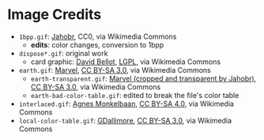# Image Credits

- `1bpp.gif`: [Jahobr](https://commons.wikimedia.org/wiki/File:AnalogClockAnimation2_2hands_1h_in_6sec.gif), CC0, via Wikimedia Commons
  - **edits**: color changes, conversion to 1bpp
- `dispose*.gif`: original work
  - card graphic: [David Bellot](https://commons.wikimedia.org/wiki/File:King_of_hearts_en.svg), [LGPL], via Wikimedia Commons
- `earth.gif`: [Marvel](<https://commons.wikimedia.org/wiki/File:Rotating_earth_(large).gif>), [CC BY-SA 3.0], via Wikimedia Commons
  - `earth-transparent.gif`: [Marvel (cropped and transparent by Jahobr)](<https://commons.wikimedia.org/wiki/File:Rotating_earth_(large)_transparent.gif>), [CC BY-SA 3.0], via Wikimedia Commons
  - `earth-bad-color-table.gif`: edited to break the file's color table
- `interlaced.gif`: [Agnes Monkelbaan](<https://commons.wikimedia.org/wiki/File:Zernez,_Unterengadin,_Graub%C3%BCnden._20-09-2023._(actm.)_31.jpg>), [CC BY-SA 4.0], via Wikimedia Commons
- `local-color-table.gif`: [GDallimore](https://commons.wikimedia.org/wiki/File:SmallFullColourGIF.gif), [CC BY-SA 3.0], via Wikimedia Commons

[CC BY-SA 3.0]: http://creativecommons.org/licenses/by-sa/3.0/
[CC BY-SA 4.0]: https://creativecommons.org/licenses/by-sa/4.0
[LGPL]: http://www.gnu.org/licenses/lgpl.html
